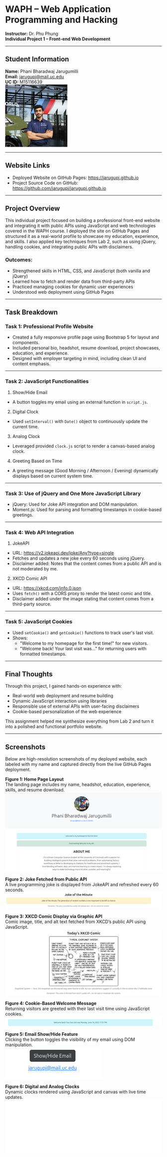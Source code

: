 # WAPH – Web Application Programming and Hacking  
**Instructor:** Dr. Phu Phung  
**Individual Project 1 – Front-end Web Development**

---

## Student Information  
**Name:** Phani Bharadwaj Jarugumilli  
**Email:** [jarugupj@mail.uc.edu](mailto:jarugupj@mail.uc.edu)  
**UC ID:** M15116639  
![My Headshot](assets/phani.jpeg)

---

## Website Links  
- Deployed Website on GitHub Pages: https://jarugupj.github.io  
- Project Source Code on GitHub: https://github.com/jarugupj/jarugupj.github.io

---

## Project Overview  
This individual project focused on building a professional front-end website and integrating it with public APIs using JavaScript and web technologies covered in the WAPH course. I deployed the site on GitHub Pages and structured it as a real-world profile to showcase my education, experience, and skills. I also applied key techniques from Lab 2, such as using jQuery, handling cookies, and integrating public APIs with disclaimers.

### Outcomes:
- Strengthened skills in HTML, CSS, and JavaScript (both vanilla and jQuery)
- Learned how to fetch and render data from third-party APIs
- Practiced managing cookies for dynamic user experiences
- Understood web deployment using GitHub Pages

---

## Task Breakdown

### Task 1: Professional Profile Website
- Created a fully responsive profile page using Bootstrap 5 for layout and components.
- Included personal bio, headshot, resume download, project showcases, education, and experience.
- Designed with employer targeting in mind, including clean UI and content emphasis.

---

### Task 2: JavaScript Functionalities

1. Show/Hide Email  
- A button toggles my email using an external function in `script.js`.

2. Digital Clock  
- Used `setInterval()` with `Date()` object to continuously update the current time.

3. Analog Clock  
- Leveraged provided `clock.js` script to render a canvas-based analog clock.

4. Greeting Based on Time  
- A greeting message (Good Morning / Afternoon / Evening) dynamically displays based on current system time.

---

### Task 3: Use of jQuery and One More JavaScript Library
- jQuery: Used for Joke API integration and DOM manipulation.
- Moment.js: Used for parsing and formatting timestamps in cookie-based greetings.

---

### Task 4: Web API Integration

1. JokeAPI  
- URL: https://v2.jokeapi.dev/joke/Any?type=single  
- Fetches and updates a new joke every 60 seconds using jQuery.  
- Disclaimer added: Notes that the content comes from a public API and is not moderated by me.

2. XKCD Comic API  
- URL: https://xkcd.com/info.0.json  
- Uses `fetch()` with a CORS proxy to render the latest comic and title.  
- Disclaimer added under the image stating that content comes from a third-party source.

---

### Task 5: JavaScript Cookies
- Used `setCookie()` and `getCookie()` functions to track user's last visit.
- Shows:
  - "Welcome to my homepage for the first time!" for new visitors.
  - "Welcome back! Your last visit was..." for returning users with formatted timestamps.

---

## Final Thoughts
Through this project, I gained hands-on experience with:
- Real-world web deployment and resume building
- Dynamic JavaScript interaction using libraries
- Responsible use of external APIs with user-facing disclaimers
- Cookie-based personalization of the web experience

This assignment helped me synthesize everything from Lab 2 and turn it into a polished and functional portfolio website.

---

## Screenshots

Below are high-resolution screenshots of my deployed website, each labeled with my name and captured directly from the live GitHub Pages deployment.

**Figure 1: Home Page Layout**  
The landing page includes my name, headshot, education, experience, skills, and resume download.  
![Figure 1](images/1.png)

**Figure 2: Joke Fetched from Public API**  
A live programming joke is displayed from JokeAPI and refreshed every 60 seconds.  
![Figure 2](images/2.png)

**Figure 3: XKCD Comic Display via Graphic API**  
Comic image, title, and alt text fetched from XKCD’s public API using JavaScript.  
![Figure 3](images/3.png)

**Figure 4: Cookie-Based Welcome Message**  
Returning visitors are greeted with their last visit time using JavaScript cookies.  
![Figure 4](images/4.png)

**Figure 5: Email Show/Hide Feature**  
Clicking the button toggles the visibility of my email using DOM manipulation.  
![Figure 5](images/5.png)

**Figure 6: Digital and Analog Clocks**  
Dynamic clocks rendered using JavaScript and canvas with live time updates.  
![Figure 6](images/6.png)



